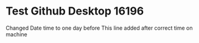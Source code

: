 # Test Github Desktop 16196

Changed Date time to one day before
This line added after correct time on machine
